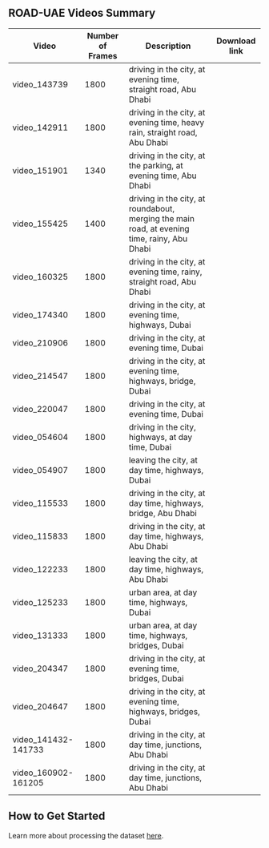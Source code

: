 

## ROAD-UAE Videos Summary 

| **Video**              | **Number of Frames** | **Description**                                                                 | **Download link** |
|------------------------|----------------------|---------------------------------------------------------------------------------|-------------------|
| video\_143739           | 1800                 | driving in the city, at evening time, straight road, Abu Dhabi                  |                   |
| video\_142911           | 1800                 | driving in the city, at evening time, heavy rain, straight road, Abu Dhabi      |                   |
| video\_151901           | 1340                 | driving in the city, at the parking, at evening time, Abu Dhabi                 |                   |
| video\_155425           | 1400                 | driving in the city, at roundabout, merging the main road, at evening time, rainy, Abu Dhabi |                   |
| video\_160325           | 1800                 | driving in the city, at evening time, rainy, straight road, Abu Dhabi           |                   |
| video\_174340           | 1800                 | driving in the city, at evening time, highways, Dubai                           |                   |
| video\_210906           | 1800                 | driving in the city, at evening time, Dubai                                     |                   |
| video\_214547           | 1800                 | driving in the city, at evening time, highways, bridge, Dubai                   |                   |
| video\_220047           | 1800                 | driving in the city, at evening time, Dubai                                     |                   |
| video\_054604           | 1800                 | driving in the city, highways, at day time, Dubai                               |                   |
| video\_054907           | 1800                 | leaving the city, at day time, highways, Dubai                                  |                   |
| video\_115533           | 1800                 | driving in the city, at day time, highways, bridge, Abu Dhabi                   |                   |
| video\_115833           | 1800                 | driving in the city, at day time, highways, Abu Dhabi                           |                   |
| video\_122233           | 1800                 | leaving the city, at day time, highways, Abu Dhabi                              |                   |
| video\_125233           | 1800                 | urban area, at day time, highways, Dubai                                        |                   |
| video\_131333           | 1800                 | urban area, at day time, highways, bridges, Dubai                               |                   |
| video\_204347           | 1800                 | driving in the city, at evening time, bridges, Dubai                            |                   |
| video\_204647           | 1800                 | driving in the city, at evening time, highways, bridges, Dubai                  |                   |
| video\_141432-141733    | 1800                 | driving in the city, at day time, junctions, Abu Dhabi                          |                   |
| video\_160902-161205    | 1800                 | driving in the city, at day time, junctions, Abu Dhabi                          |                   |


## How to Get Started

Learn more about processing the dataset [here](https://data.nvision2.eecs.yorku.ca/PIE_dataset/).

